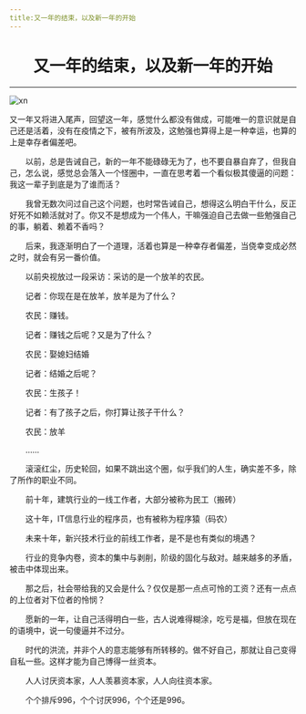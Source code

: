 ```yaml
---
title:又一年的结束，以及新一年的开始
---
```


# <center>又一年的结束，以及新一年的开始</center>

***

<img :src="$withBase('/xn.jpg')" alt="xn">
<br>

又一年又将进入尾声，回望这一年，感觉什么都没有做成，可能唯一的意识就是自己还是活着，没有在疫情之下，被有所波及，这勉强也算得上是一种幸运，也算的上是幸存者偏差吧。

    以前，总是告诫自己，新的一年不能碌碌无为了，也不要自暴自弃了，但我自己，怎么说，感觉总会落入一个怪圈中，一直在思考着一个看似极其傻逼的问题：我这一辈子到底是为了谁而活？

    我曾无数次问过自己这个问题，也时常告诫自己，想得这么明白干什么，反正好死不如赖活就对了。你又不是想成为一个伟人，干嘛强迫自己去做一些勉强自己的事，躺着、赖着不香吗？

    后来，我逐渐明白了一个道理，活着也算是一种幸存者偏差，当侥幸变成必然之时，就会有另一番价值。

    以前央视放过一段采访：采访的是一个放羊的农民。

    记者：你现在是在放羊，放羊是为了什么？

    农民：赚钱。

    记者：赚钱之后呢？又是为了什么？

    农民：娶媳妇结婚

    记者：结婚之后呢？

    农民：生孩子！

    记者：有了孩子之后，你打算让孩子干什么？

    农民：放羊

    ……

    滚滚红尘，历史轮回，如果不跳出这个圈，似乎我们的人生，确实差不多，除了所作的职业不同。

    前十年，建筑行业的一线工作者，大部分被称为民工（搬砖）

    这十年，IT信息行业的程序员，也有被称为程序猿（码农）

    未来十年，新兴技术行业的前线工作者，是不是也有类似的境遇？

    行业的竞争内卷，资本的集中与剥削，阶级的固化与敌对。越来越多的矛盾，被击中体现出来。

    那之后，社会带给我的又会是什么？仅仅是那一点点可怜的工资？还有一点点的上位者对下位者的怜悯？

    愿新的一年，让自己活得明白一些，古人说难得糊涂，吃亏是福，但放在现在的语境中，说一句傻逼并不过分。

    时代的洪流，并非个人的意志能够有所转移的。做不好自己，那就让自己变得自私一些。这样才能为自己博得一丝资本。

    人人讨厌资本家，人人羡慕资本家，人人向往资本家。

    个个排斥996，个个讨厌996，个个还是996。